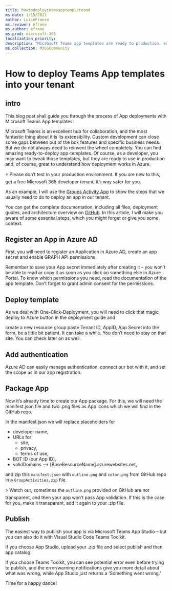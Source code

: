 ```yaml
---
title: howtodeployteamsapptemplatesmd
ms.date: 1/15/2021
author: LuiseFreese
ms.reviwer: efrene
ms.author: efrene
ms.prod: microsoft-365
localization_priority: 
description: "Microsoft Teams app templates are ready to production, easy to deploy apps that extend Teams to your needs- this is a guide how to deply them"
ms.collection: M365Community
---
```



# How to deploy Teams App templates into your tenant


## intro
This blog post shall guide you through the process of App deployments with Microsoft Teams App templates.

Microsoft Teams is an excellent hub for collaboration, and the most fantastic thing about it is its extensibility. Custom development can close some gaps between out of the box features and specific business needs. But we do not always need to reinvent the wheel completely. You can find amazing ready-to-deploy app-templates. Of course, as a developer, you may want to tweak those templates, but they are ready to use in production and, of course, great to understand how deployment works in Azure. 

⚡ Please don’t test in your production environment. If you are new to this, get a free Microsoft 365 developer tenant, it’s way safer for you. 

As an example, I will use the [Groups Activity App](https://docs.microsoft.com/en-us/microsoftteams/platform/samples/app-template) to show the steps that we usually need to do to deploy an app in our tenant.

You can get the complete documentation, including all files, deployment guides, and architecture overview on [GitHub](https://github.com/OfficeDev/microsoft-teams-apps-groupactivities). In this article, I will make you aware of some essential steps, which you might forget or give you some context.

## Register an App in Azure AD

First, you will need to register an Application in Azure AD, create an app secret and enable GRAPH API permissions.

Remember to save your App secret immediately after creating it – you won’t be able to read or copy it as soon as you click on something else in Azure Portal.
To know which permissions you need, read the documentation of the app template.
Don’t forget to grant admin consent for the permissions. 

## Deploy template

As we deal with One-Click-Deployment, you will need to click that magic deploy to Azure button in the deployment guide and

create a new resource group
paste Tenant ID, AppID, App Secret into the form,
be a little bit patient. It can take a while. You don’t need to stay on that site. You can check later on as well.

## Add authentication

Azure AD can easily manage authentication, connect our bot with it, and set the scope as in our app registration.

## Package App

Now it’s already time to create our App package. For this, we will need the manifest.json file and two .png files as App icons which we will find in the GitHub repo.

In the manifest.json we will replace placeholders for

* developer name,
* URLs for
  * site,
  * privacy,
  * terms of use,
* BOT ID (our App ID),
* validDomains –> [BaseResourceName].azurewebsites.net,

and zip this `manifest.json` with `outline.png` and `color.png` from GitHub repo in a `GroupActivities.zip` file.

⚡ Watch out, sometimes the `outline.png` provided on GitHub are not transparent, and then your app won’t pass App validation. If this is the case for you, make it transparent, add it again to your .zip file.

## Publish

The easiest way to publish your app is via Microsoft Teams App Studio – but you can also do it with Visual Studio Code Teams Toolkit.

If you choose App Studio, upload your .zip file and select publish and then app catalog.

If you choose Teams Toolkit, you can see potential error even before trying to publish, and the error/warning notifications give you more detail about what was wrong, while App Studio just returns a ‘Something went wrong.’

Time for a happy dance!


